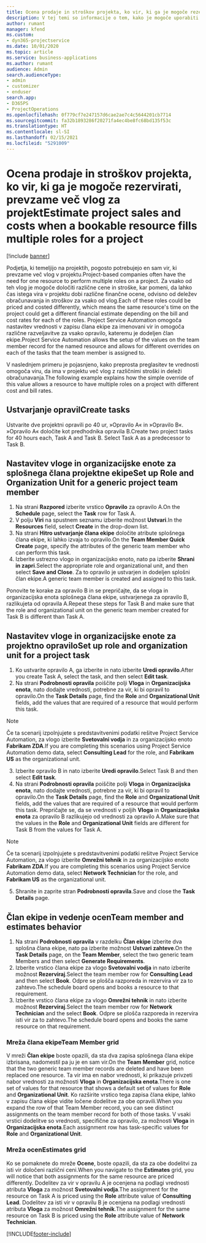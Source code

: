 ```yaml
---
title: Ocena prodaje in stroškov projekta, ko vir, ki ga je mogoče rezervirati, prevzame več vlog za projekt
description: V tej temi so informacije o tem, kako je mogoče uporabiti cenovne razsežnosti za podporo določanja cen in stroškov za vir, ki prevzame več vlog v projektu.
author: rumant
manager: kfend
ms.custom:
- dyn365-projectservice
ms.date: 10/01/2020
ms.topic: article
ms.service: business-applications
ms.author: rumant
audience: Admin
search.audienceType:
- admin
- customizer
- enduser
search.app:
- D365PS
- ProjectOperations
ms.openlocfilehash: 0f779cf7e247157d6cae2ae7c4c5644201cb7714
ms.sourcegitcommit: fa32b1893286f20271fa4ec4be8fc68bd135f53c
ms.translationtype: HT
ms.contentlocale: sl-SI
ms.lasthandoff: 02/15/2021
ms.locfileid: "5291009"
---
```

# <a name="estimate-project-sales-and-costs-when-a-bookable-resource-fills-multiple-roles-for-a-project"></a><span data-ttu-id="0c8bb-103">Ocena prodaje in stroškov projekta, ko vir, ki ga je mogoče rezervirati, prevzame več vlog za projekt</span><span class="sxs-lookup"><span data-stu-id="0c8bb-103">Estimate project sales and costs when a bookable resource fills multiple roles for a project</span></span> 

[!include [banner](../includes/psa-now-project-operations.md)]

<span data-ttu-id="0c8bb-104">Podjetja, ki temeljijo na projektih, pogosto potrebujejo en sam vir, ki prevzame več vlog v projektu.</span><span class="sxs-lookup"><span data-stu-id="0c8bb-104">Project-based companies often have the need for one resource to perform multiple roles on a project.</span></span> <span data-ttu-id="0c8bb-105">Za vsako od teh vlog je mogoče določiti različne cene in stroške, kar pomeni, da lahko čas istega vira v projektu dobi različne finančne ocene, odvisno od deležev obračunavanja in stroškov za vsako od vlog.</span><span class="sxs-lookup"><span data-stu-id="0c8bb-105">Each of these roles could be priced and costed differently, which means the same resource's time on the project could get a different financial estimate depending on the bill and cost rates for each of the roles.</span></span> <span data-ttu-id="0c8bb-106">Project Service Automation omogoča nastavitev vrednosti v zapisu člana ekipe za imenovani vir in omogoča različne razveljavitve za vsako opravilo, kateremu je dodeljen član ekipe.</span><span class="sxs-lookup"><span data-stu-id="0c8bb-106">Project Service Automation allows the setup of the values on the team member record for the named resource and allows for different overrides on each of the tasks that the team member is assigned to.</span></span>

<span data-ttu-id="0c8bb-107">V naslednjem primeru je pojasnjeno, kako preprosta preglasitev te vrednosti omogoča viru, da ima v projektu več vlog z različnimi stroški in deleži obračunavanja.</span><span class="sxs-lookup"><span data-stu-id="0c8bb-107">The following example  explains how the simple override of this value allows a resource to have multiple roles on a project with different cost and bill rates.</span></span>

## <a name="create-tasks"></a><span data-ttu-id="0c8bb-108">Ustvarjanje opravil</span><span class="sxs-lookup"><span data-stu-id="0c8bb-108">Create tasks</span></span>
<span data-ttu-id="0c8bb-109">Ustvarite dve projektni opravili po 40 ur, »Opravilo A« in »Opravilo B«. »Opravilo A« določite kot predhodnika opravila B.</span><span class="sxs-lookup"><span data-stu-id="0c8bb-109">Create two project tasks for 40 hours each, Task A and Task B. Select Task A as a predecessor to Task B.</span></span>

## <a name="set-up-role-and-organization-unit-for-a-generic-project-team-member"></a><span data-ttu-id="0c8bb-110">Nastavitev vloge in organizacijske enote za splošnega člana projektne ekipe</span><span class="sxs-lookup"><span data-stu-id="0c8bb-110">Set up Role and Organization Unit for a generic project team member</span></span>

1. <span data-ttu-id="0c8bb-111">Na strani **Razpored** izberite vrstico **Opravilo** za opravilo A.</span><span class="sxs-lookup"><span data-stu-id="0c8bb-111">On the **Schedule** page, select the **Task** row for Task A.</span></span> 
2. <span data-ttu-id="0c8bb-112">V polju **Viri** na spustnem seznamu izberite možnost **Ustvari**.</span><span class="sxs-lookup"><span data-stu-id="0c8bb-112">In the **Resources** field, select **Create** in the drop-down list.</span></span>
3. <span data-ttu-id="0c8bb-113">Na strani **Hitro ustvarjanje člana ekipe** določite atribute splošnega člana ekipe, ki lahko izvaja to opravilo.</span><span class="sxs-lookup"><span data-stu-id="0c8bb-113">On the **Team Member Quick Create** page, specify the attributes of the generic team member who can perform this task.</span></span>
4. <span data-ttu-id="0c8bb-114">Izberite ustrezno vlogo in organizacijsko enoto, nato pa izberite **Shrani in zapri**.</span><span class="sxs-lookup"><span data-stu-id="0c8bb-114">Select the appropriate role and organizational unit, and then select **Save and Close**.</span></span> <span data-ttu-id="0c8bb-115">Za to opravilo je ustvarjen in dodeljen splošni član ekipe.</span><span class="sxs-lookup"><span data-stu-id="0c8bb-115">A generic team member is created and assigned to this task.</span></span> 

<span data-ttu-id="0c8bb-116">Ponovite te korake za opravilo B in se prepričajte, da se vloga in organizacijska enota splošnega člana ekipe, ustvarjenega za opravilo B, razlikujeta od opravila A.</span><span class="sxs-lookup"><span data-stu-id="0c8bb-116">Repeat these steps for Task B and make sure that the role and organizational unit on the generic team member created for Task B is different than Task A.</span></span> 

## <a name="set-up-role-and-organization-unit-for-a-project-task"></a><span data-ttu-id="0c8bb-117">Nastavitev vloge in organizacijske enote za projektno opravilo</span><span class="sxs-lookup"><span data-stu-id="0c8bb-117">Set up role and organization unit for a project task</span></span>

1. <span data-ttu-id="0c8bb-118">Ko ustvarite opravilo A, ga izberite in nato izberite **Uredi opravilo**.</span><span class="sxs-lookup"><span data-stu-id="0c8bb-118">After you create Task A, select the task, and then select **Edit task**.</span></span>
2. <span data-ttu-id="0c8bb-119">Na strani **Podrobnosti opravila** poiščite polji **Vloga** in **Organizacijska enota**, nato dodajte vrednosti, potrebne za vir, ki bi opravil to opravilo.</span><span class="sxs-lookup"><span data-stu-id="0c8bb-119">On the **Task Details** page, find the **Role** and **Organizational Unit** fields, add the values that are required of a resource that would perform this task.</span></span> 

  > [!NOTE]
  > <span data-ttu-id="0c8bb-120">Če ta scenarij izpolnjujete s predstavitvenimi podatki rešitve Project Service Automation, za vlogo izberite **Svetovalni vodja** in za organizacijsko enoto **Fabrikam ZDA**.</span><span class="sxs-lookup"><span data-stu-id="0c8bb-120">If you are completing this scenarios using Project Service Automation demo data, select **Consulting Lead** for the role, and **Fabrikam US** as the organizational unit.</span></span>

3. <span data-ttu-id="0c8bb-121">Izberite opravilo B in nato izberite **Uredi opravilo**.</span><span class="sxs-lookup"><span data-stu-id="0c8bb-121">Select Task B and then select **Edit task**.</span></span>
4. <span data-ttu-id="0c8bb-122">Na strani **Podrobnosti opravila** poiščite polji **Vloga** in **Organizacijska enota**, nato dodajte vrednosti, potrebne za vir, ki bi opravil to opravilo.</span><span class="sxs-lookup"><span data-stu-id="0c8bb-122">On the **Task Details** page, find the **Role** and **Organizational Unit** fields, add the values that are required of a resource that would perform this task.</span></span> <span data-ttu-id="0c8bb-123">Prepričajte se, da se vrednosti v poljih **Vloga** in **Organizacijska enota** za opravilo B razlikujejo od vrednosti za opravilo A.</span><span class="sxs-lookup"><span data-stu-id="0c8bb-123">Make sure that the values in the **Role** and **Organizational Unit** fields are different for Task B from the values for Task A.</span></span> 

  > [!NOTE]
  > <span data-ttu-id="0c8bb-124">Če ta scenarij izpolnjujete s predstavitvenimi podatki rešitve Project Service Automation, za vlogo izberite **Omrežni tehnik** in za organizacijsko enoto **Fabrikam ZDA**.</span><span class="sxs-lookup"><span data-stu-id="0c8bb-124">If you are completing this scenarios using Project Service Automation demo data, select **Network Technician** for the role, and **Fabrikam US** as the organizational unit.</span></span>

5. <span data-ttu-id="0c8bb-125">Shranite in zaprite stran **Podrobnosti opravila**.</span><span class="sxs-lookup"><span data-stu-id="0c8bb-125">Save and close the **Task Details** page.</span></span> 

## <a name="team-member-and-estimates-behavior"></a><span data-ttu-id="0c8bb-126">Član ekipe in vedenje ocen</span><span class="sxs-lookup"><span data-stu-id="0c8bb-126">Team member and estimates behavior</span></span> 

1. <span data-ttu-id="0c8bb-127">Na strani **Podrobnosti opravila** v razdelku **Član ekipe** izberite dva splošna člana ekipe, nato pa izberite možnost **Ustvari zahteve**.</span><span class="sxs-lookup"><span data-stu-id="0c8bb-127">On the **Task Details** page, on the **Team Member**, select the two generic team Members and then select **Generate Requirements**.</span></span> 
2. <span data-ttu-id="0c8bb-128">Izberite vrstico člana ekipe za vlogo **Svetovalni vodja** in nato izberite možnost **Rezerviraj**.</span><span class="sxs-lookup"><span data-stu-id="0c8bb-128">Select the team member row for **Consulting Lead** and then select **Book**.</span></span> <span data-ttu-id="0c8bb-129">Odpre se plošča razporeda in rezervira vir za to zahtevo.</span><span class="sxs-lookup"><span data-stu-id="0c8bb-129">The schedule board opens and books a resource to that requirement.</span></span>
3. <span data-ttu-id="0c8bb-130">Izberite vrstico člana ekipe za vlogo **Omrežni tehnik** in nato izberite možnost **Rezerviraj**.</span><span class="sxs-lookup"><span data-stu-id="0c8bb-130">Select the team member row for **Network Technician** and the select **Book**.</span></span> <span data-ttu-id="0c8bb-131">Odpre se plošča razporeda in rezervira isti vir za to zahtevo.</span><span class="sxs-lookup"><span data-stu-id="0c8bb-131">The schedule board opens and books the same resource on that requirement.</span></span>

### <a name="team-member-grid"></a><span data-ttu-id="0c8bb-132">Mreža člana ekipe</span><span class="sxs-lookup"><span data-stu-id="0c8bb-132">Team Member grid</span></span> 
<span data-ttu-id="0c8bb-133">V mreži **Član ekipe** boste opazili, da sta dva zapisa splošnega člana ekipe izbrisana, nadomestil pa ju je en sam vir.</span><span class="sxs-lookup"><span data-stu-id="0c8bb-133">On the **Team Member** grid, notice that the two generic team member records are deleted and have been replaced one resource.</span></span> <span data-ttu-id="0c8bb-134">Ta vir ima en nabor vrednosti, ki prikazuje privzeti nabor vrednosti za možnosti **Vloga** in **Organizacijska enota**.</span><span class="sxs-lookup"><span data-stu-id="0c8bb-134">There is one set of values for that resource that shows a default set of values for **Role** and **Organizational Unit**.</span></span>
<span data-ttu-id="0c8bb-135">Ko razširite vrstico tega zapisa člana ekipe, lahko v zapisu člana ekipe vidite ločene dodelitve za obe opravili.</span><span class="sxs-lookup"><span data-stu-id="0c8bb-135">When you expand the row of that Team Member record, you can see distinct assignments on the team member record for both of those tasks.</span></span> <span data-ttu-id="0c8bb-136">V vsaki vrstici dodelitve so vrednosti, specifične za opravilo, za možnosti **Vloga** in **Organizacijska enota**.</span><span class="sxs-lookup"><span data-stu-id="0c8bb-136">Each assignment row has task-specific values for **Role** and **Organizational Unit**.</span></span> 

### <a name="estimates-grid"></a><span data-ttu-id="0c8bb-137">Mreža ocen</span><span class="sxs-lookup"><span data-stu-id="0c8bb-137">Estimates grid</span></span> 
<span data-ttu-id="0c8bb-138">Ko se pomaknete do mreže **Ocene**, boste opazili, da sta za obe dodelitvi za isti vir določeni različni ceni.</span><span class="sxs-lookup"><span data-stu-id="0c8bb-138">When you navigate to the **Estimates** grid, you will notice that both assignments for the same resource are priced differently.</span></span>
<span data-ttu-id="0c8bb-139">Dodelitev za vir v opravilu A je ocenjena na podlagi vrednosti atributa **Vloga** za možnost **Svetovalni vodja**.</span><span class="sxs-lookup"><span data-stu-id="0c8bb-139">The assignment for the resource on Task A is priced using the **Role** attribute value of **Consulting Lead**.</span></span> <span data-ttu-id="0c8bb-140">Dodelitev za isti vir v opravilu B je ocenjena na podlagi vrednosti atributa **Vloga** za možnost **Omrežni tehnik**.</span><span class="sxs-lookup"><span data-stu-id="0c8bb-140">The assignment for the same resource on Task B is priced using the **Role** attribute value of **Network Technician**.</span></span>



[!INCLUDE[footer-include](../includes/footer-banner.md)]